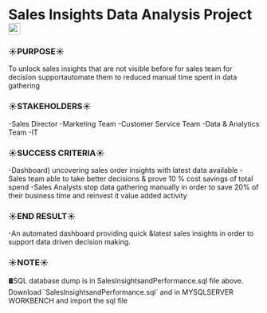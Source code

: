 # Sales Insights Data Analysis Project <img src="https://github.com/TheDudeThatCode/TheDudeThatCode/blob/master/Assets/Earth.gif" width="24px">


<h3>☀️PURPOSE☀️</h3>
To unlock sales insights that are not visible before for sales team for decision supportautomate them to reduced manual time spent in data gathering

<h3>☀️STAKEHOLDERS☀️</h3>
-Sales Director
-Marketing Team
-Customer Service Team
-Data & Analytics Team
-IT


<h3>☀️SUCCESS CRITERIA☀️</h3>
-Dashboard) uncovering sales order insights with latest data available
-Sales team able to take better decisions & prove 10 % cost savings of total spend
-Sales Analysts stop data gathering manually in order to save 20% of their business time and reinvest it value added activity

<h3>☀️END RESULT☀️</h3>
-An automated dashboard providing quick &latest sales insights in order to support data driven decision making.

<h3>☀️NOTE☀️</h3>
🛢SQL database dump is in SalesInsightsandPerformance.sql file above. Download `SalesInsightsandPerformance.sql` and in MYSQLSERVER WORKBENCH and import the sql file


